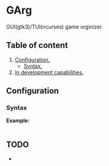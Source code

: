 # GArg
GUI(gtk3)/TUI(ncurses) game orginizer.

## Table of content
1. [ Configuration. ](#conf)
	+ [ Syntax. ](#syntax)
2. [ In development capabilities. ](#dev)

<a name="conf"></a>
## Configuration
<a name="syntax"></a>
### Syntax
**Example:**
```C
```
<a name="dev"></a>

## TODO
- 
